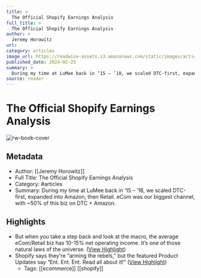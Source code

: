 ```yaml
---
title: >
  The Official Shopify Earnings Analysis
full_title: >
  The Official Shopify Earnings Analysis
author: >
  Jeremy Horowitz
url: 
category: articles
image_url: https://readwise-assets.s3.amazonaws.com/static/images/article4.6bc1851654a0.png
published_date: 2024-02-25
summary: >
  During my time at LuMee back in ‘15 – ‘18, we scaled DTC-first, expanded into Amazon, then Retail. eCom was our biggest channel, with ~50% of this biz on DTC + Amazon.
source: reader
---
```

# The Official Shopify Earnings Analysis

![rw-book-cover](https://readwise-assets.s3.amazonaws.com/static/images/article4.6bc1851654a0.png)

## Metadata
- Author: [[Jeremy Horowitz]]
- Full Title: The Official Shopify Earnings Analysis
- Category: #articles
- Summary: During my time at LuMee back in ‘15 – ‘18, we scaled DTC-first, expanded into Amazon, then Retail. eCom was our biggest channel, with ~50% of this biz on DTC + Amazon.

## Highlights
- But when you take a step back and look at the macro, the average eCom/Retail biz has 10-15% net operating income. It’s one of those natural laws of the universe. ([View Highlight](https://read.readwise.io/read/01hqjnec57pf0zek0ye0skqbmx))
- Shopify says they're “arming the rebels,” but the featured Product Updates say “Ent. Ent. Ent. Read all about it!” ([View Highlight](https://read.readwise.io/read/01hqjnjbpgzh9k1nx3q1tz0dqg))
    - Tags: [[ecommerce]] [[shopify]] 


